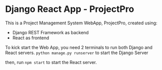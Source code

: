 # Django React App - ProjectPro

This is a Project Management System WebApp, ProjectPro, created using:
- Django REST Framework as backend
- React as frontend

To kick start the Web App, you need 2 terminals to run both Django and React servers.
`python manage.py runserver` to start the Django Server

then, run `npm start` to start the React server.
